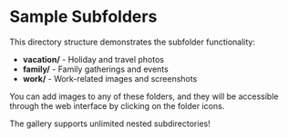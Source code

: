 # Sample Subfolders

This directory structure demonstrates the subfolder functionality:

- **vacation/** - Holiday and travel photos
- **family/** - Family gatherings and events  
- **work/** - Work-related images and screenshots

You can add images to any of these folders, and they will be accessible through the web interface by clicking on the folder icons.

The gallery supports unlimited nested subdirectories!
